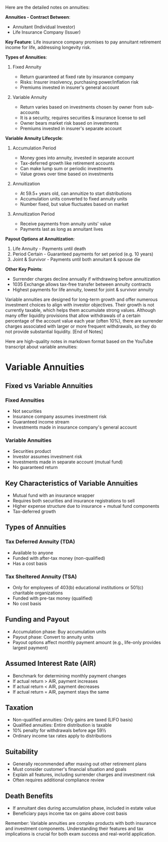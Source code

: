 
Here are the detailed notes on annuities:

**Annuities - Contract Between**:
- Annuitant (Individual Investor)
- Life Insurance Company (Issuer)

**Key Feature**: Life insurance company promises to pay annuitant retirement income for life, addressing longevity risk.

**Types of Annuities**:
1. Fixed Annuity 
    - Return guaranteed at fixed rate by insurance company
    - Risks: Insurer insolvency, purchasing power/inflation risk
    - Premiums invested in insurer's general account

2. Variable Annuity 
    - Return varies based on investments chosen by owner from sub-accounts
    - It is a security, requires securities & insurance license to sell
    - Owner bears market risk based on investments 
    - Premiums invested in insurer's separate account

**Variable Annuity Lifecycle**:
1. Accumulation Period
    - Money goes into annuity, invested in separate account
    - Tax-deferred growth like retirement accounts
    - Can make lump sum or periodic investments
    - Value grows over time based on investments

2. Annuitization 
    - At 59.5+ years old, can annuitize to start distributions
    - Accumulation units converted to fixed annuity units
    - Number fixed, but value fluctuates based on market

3. Annuitization Period
    - Receive payments from annuity units' value
    - Payments last as long as annuitant lives
    
**Payout Options at Annuitization**:
1. Life Annuity - Payments until death
2. Period Certain - Guaranteed payments for set period (e.g. 10 years)
3. Joint & Survivor - Payments until both annuitant & spouse die

**Other Key Points**:
- Surrender charges decline annually if withdrawing before annuitization
- 1035 Exchange allows tax-free transfer between annuity contracts
- Highest payments for life annuity, lowest for joint & survivor annuity

Variable annuities are designed for long-term growth and offer numerous investment choices to align with investor objectives. Their growth is not currently taxable, which helps them accumulate strong values. Although many offer liquidity provisions that allow withdrawals of a certain percentage of the account value each year (often 10%), there are surrender charges associated with larger or more frequent withdrawals, so they do not provide substantial liquidity.
[End of Notes]

Here are high-quality notes in markdown format based on the YouTube transcript about variable annuities:

# Variable Annuities

## Fixed vs Variable Annuities

### Fixed Annuities
- Not securities
- Insurance company assumes investment risk
- Guaranteed income stream
- Investments made in insurance company's general account

### Variable Annuities
- Securities product
- Investor assumes investment risk
- Investments made in separate account (mutual fund)
- No guaranteed return

## Key Characteristics of Variable Annuities
- Mutual fund with an insurance wrapper
- Requires both securities and insurance registrations to sell
- Higher expense structure due to insurance + mutual fund components
- Tax-deferred growth

## Types of Annuities
### Tax Deferred Annuity (TDA)
- Available to anyone
- Funded with after-tax money (non-qualified)
- Has a cost basis

### Tax Sheltered Annuity (TSA)
- Only for employees of 403(b) educational institutions or 501(c) charitable organizations
- Funded with pre-tax money (qualified)
- No cost basis

## Funding and Payout
- Accumulation phase: Buy accumulation units
- Payout phase: Convert to annuity units
- Payout options affect monthly payment amount (e.g., life-only provides largest payment)

## Assumed Interest Rate (AIR)
- Benchmark for determining monthly payment changes
- If actual return > AIR, payment increases
- If actual return < AIR, payment decreases
- If actual return = AIR, payment stays the same

## Taxation
- Non-qualified annuities: Only gains are taxed (LIFO basis)
- Qualified annuities: Entire distribution is taxable
- 10% penalty for withdrawals before age 59½
- Ordinary income tax rates apply to distributions

## Suitability
- Generally recommended after maxing out other retirement plans
- Must consider customer's financial situation and goals
- Explain all features, including surrender charges and investment risk
- Often requires additional compliance review

## Death Benefits
- If annuitant dies during accumulation phase, included in estate value
- Beneficiary pays income tax on gains above cost basis

Remember: Variable annuities are complex products with both insurance and investment components. Understanding their features and tax implications is crucial for both exam success and real-world application.